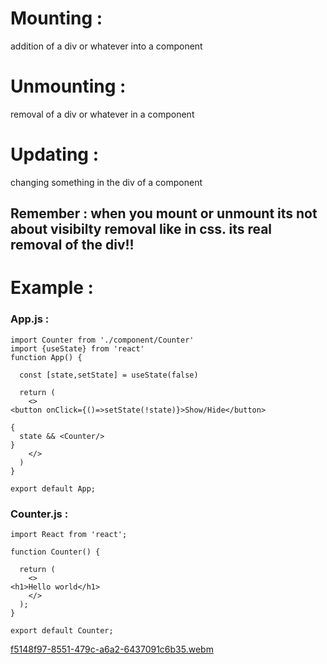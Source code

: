 # Mounting : 
addition of a div or whatever into a component 
# Unmounting : 
removal of a div or whatever in a component 
# Updating : 
changing something in the div of a component
## Remember : when you mount or unmount its not about visibilty removal like in css. its real removal of the div!!

# Example : 
### App.js : 
    import Counter from './component/Counter'
    import {useState} from 'react'
    function App() {
    
      const [state,setState] = useState(false)
    
      return (
        <>
    <button onClick={()=>setState(!state)}>Show/Hide</button>
    
    {
      state && <Counter/>
    }
        </>
      )
    }
    
    export default App;

### Counter.js : 

    import React from 'react';
    
    function Counter() {
    
      return (
        <>
    <h1>Hello world</h1>
        </>
      );
    }
    
    export default Counter;


[f5148f97-8551-479c-a6a2-6437091c6b35.webm](https://github.com/user-attachments/assets/a757fb65-6b3f-43b4-9ba6-4003ee9755fd)


